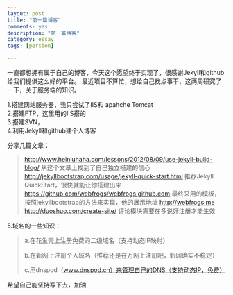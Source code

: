 ```yaml
---
layout: post
title: "第一篇博客"
comments: yes
description: "第一篇博客"
category: essay
tags: [persion]

---
```




一直都想拥有属于自己的博客，今天这个愿望终于实现了，很感谢Jekyll和github给我们提供这么好的平台。
最近项目不算忙，想给自己找点事干，这两周研究了一下，关于服务端的知识。

1.搭建网站服务器，我只尝试了IIS和 apahche Tomcat<br/>
2.搭建FTP，这里用的IIS搭的<br/>
3.搭建SVN，<br/>
4.利用Jekyll和github建个人博客<br/>


分享几篇文章：<br/>
> http://www.heiniuhaha.com/lessons/2012/08/09/use-jekyll-build-blog/ 从这个文章上找到了自己独立搭建的信心<br/>
> http://jekyllbootstrap.com/usage/jekyll-quick-start.html 推荐Jekyll QuickStart，很快就能让你搭建出来<br/>
> https://github.com/webfrogs/webfrogs.github.com 最终采用的模板，按照jekyllbootstrap的方法来实现，他的展示地址 http://webfrogs.me<br/>
> http://duoshuo.com/create-site/ 评论模块需要在多说好注册才能生效


5.域名的一些知识：<br/>
> a.在花生壳上注册免费的二级域名（支持动态IP映射）
>
> b.在新网上注册个人域名（推荐还是在万网上注册吧，新网确实不稳定）
>
> c.用dnspod（www.dnspod.cn）来管理自己的DNS（支持动态IP，免费）
>



希望自己能坚持写下去，加油
